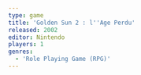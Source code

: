 ```yaml
---
type: game
title: 'Golden Sun 2 : l''Age Perdu'
released: 2002
editor: Nintendo
players: 1
genres:
  - 'Role Playing Game (RPG)'
---
```

